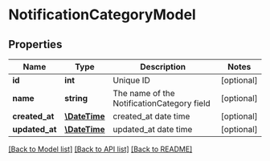 # NotificationCategoryModel

## Properties
Name | Type | Description | Notes
------------ | ------------- | ------------- | -------------
**id** | **int** | Unique ID | [optional] 
**name** | **string** | The name of the NotificationCategory field | [optional] 
**created_at** | [**\DateTime**](\DateTime.md) | created_at date time | [optional] 
**updated_at** | [**\DateTime**](\DateTime.md) | updated_at date time | [optional] 

[[Back to Model list]](../README.md#documentation-for-models) [[Back to API list]](../README.md#documentation-for-api-endpoints) [[Back to README]](../README.md)


